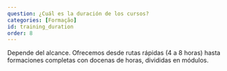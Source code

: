 ```yaml
---
question: ¿Cuál es la duración de los cursos?
categories: [Formação]
id: training_duration
order: 8
---
```


Depende del alcance. Ofrecemos desde rutas rápidas (4 a 8 horas) hasta formaciones completas con docenas de horas, divididas en módulos.